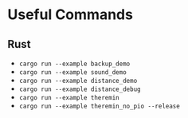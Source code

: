 # Useful Commands

## Rust

* `cargo run --example backup_demo`
* `cargo run --example sound_demo`
* `cargo run --example distance_demo`
* `cargo run --example distance_debug`
* `cargo run --example theremin`
* `cargo run --example theremin_no_pio --release`
